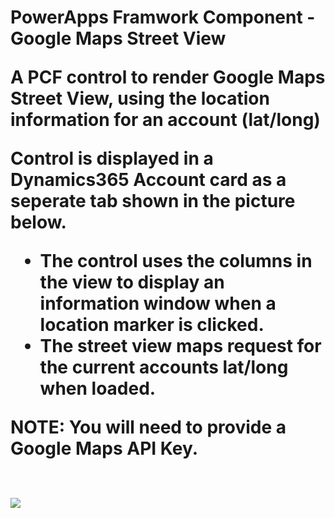 
<h1>PowerApps Framwork Component - Google Maps Street View
<p>A PCF control to render Google Maps Street View, using the location information for an account (lat/long) </p>
<p>Control is displayed in a Dynamics365 Account card as a seperate tab shown in the picture below.</p>

<ul>
  <li>The control uses the columns in the view to display an information window when a location marker is clicked.</li>
  <li>The street view maps request for the current accounts lat/long when loaded.</li>
</ul>

<p>NOTE: You will need to provide a Google Maps API Key.</p>

<br>
<img src="https://photos.google.com/photo/AF1QipP21tpljy9flX6cxVVsdCTc2Rd9_TrbO9BXyr_k">
